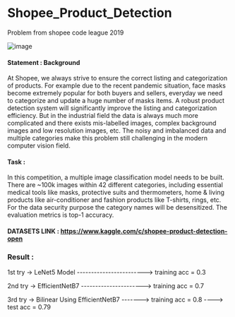 # Shopee_Product_Detection
Problem from shopee code league 2019

![image](https://user-images.githubusercontent.com/62899961/120929170-2f30d400-c712-11eb-8b81-67781029f0be.png)


#### Statement : Background

At Shopee, we always strive to ensure the correct listing and categorization of products. For example due to the recent pandemic situation, face masks become extremely popular for both buyers and sellers, everyday we need to categorize and update a huge number of masks items. A robust product detection system will significantly improve the listing and categorization efficiency. But in the industrial field the data is always much more complicated and there exists mis-labelled images, complex background images and low resolution images, etc. The noisy and imbalanced data and multiple categories make this problem still challenging in the modern computer vision field.

#### Task :

In this competition, a multiple image classification model needs to be built. There are ~100k images within 42 different categories, including essential medical tools like masks, protective suits and thermometers, home & living products like air-conditioner and fashion products like T-shirts, rings, etc. For the data security purpose the category names will be desensitized. The evaluation metrics is top-1 accuracy.

#### DATASETS LINK : https://www.kaggle.com/c/shopee-product-detection-open

### Result :

1st try -> LeNet5 Model ------------------------> training acc = 0.3 

2nd try -> EfficientNetB7 ----------------------> training acc = 0.7

3rd try -> Bilinear Using EfficientNetB7 -------> training acc = 0.8 ----> test acc = 0.79 
